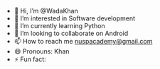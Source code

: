 - 👋 Hi, I’m @WadaKhan
- 👀 I’m interested in Software development
- 🌱 I’m currently learning Python
- 💞️ I’m looking to collaborate on Android 
- 📫 How to reach me    nuspacademy@gmail.com
- 😄 Pronouns: Khan
- ⚡ Fun fact: 

<!---
WadaKhan/WadaKhan is a ✨ special ✨ repository because its `README.md` (this file) appears on your GitHub profile.
You can click the Preview link to take a look at your changes.
--->
